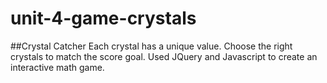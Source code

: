 # unit-4-game-crystals
##Crystal Catcher
Each crystal has a unique value. Choose the right crystals to match the score goal. 
Used JQuery and Javascript to create an interactive math game.
